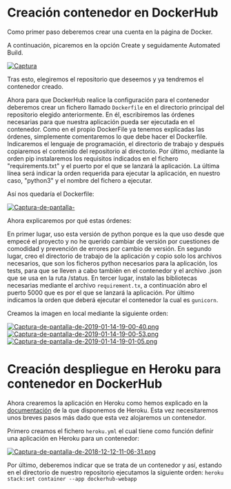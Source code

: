 # Creación contenedor en DockerHub

Como primer paso deberemos crear una cuenta en la página de Docker.

A continuación, picaremos en la opción Create y seguidamente Automated Build.

[![Captura](https://i.postimg.cc/2yy0SgHj/Captura-de-pantalla-de-2018-12-12-10-42-58.png)](https://postimg.cc/RJr7Pp52)

Tras esto, elegiremos el repositorio que deseemos y ya tendremos el contenedor creado.

Ahora para que DockerHub realice la configuración para el contenedor deberemos crear un fichero llamado `Dockerfile` en el directorio principal del repositorio elegido anteriormente. En él, escribiremos las órdenes necesarias para que nuestra aplicación pueda ser ejecutada en el contenedor. Como en el propio DockerFile ya tenemos explicadas las órdenes, simplemente comentaremos lo que debe hacer el Dockerfile. Indicaremos el lenguaje de programación, el directorio de trabajo y después copiaremos el contenido del repositorio al directorio. Por último, mediante la orden pip instalaremos los requisitos indicados en el fichero "requirements.txt" y el puerto por el que se lanzará la aplicación. La última línea será indicar la orden requerida para ejecutar la aplicación, en nuestro caso, "python3" y el nombre del fichero a ejecutar.

Así nos quedaría el Dockerfile:

[![Captura-de-pantalla-](https://i.postimg.cc/9QLSVP4y/Captura-de-pantalla-de-2018-12-16-18-20-37.png)](https://postimg.cc/nXQTGDGL)

Ahora explicaremos por qué estas órdenes:

En primer lugar, uso esta versión de python porque es la que uso desde que empecé el proyecto y no he querido cambiar de versión por cuestiones de comodidad y prevención de errores por cambio de versión. En segundo lugar, creo el directorio de trabajo de la aplicación y copio solo los archivos necesarios, que son los ficheros python necesarios para la aplicación, los tests, para que se lleven a cabo también en el contenedor y el archivo .json que se usa en la ruta /status. En tercer lugar, instalo las bibliotecas necesarias mediante el archivo `requirement.tx`, a continuación abro el puerto 5000 que es por el que se lanzará la aplicación. Por último indicamos la orden que deberá ejecutar el contenedor la cual es `gunicorn`.

Creamos la imagen en local mediante la siguiente orden:

[![Captura-de-pantalla-de-2019-01-14-19-00-40.png](https://i.postimg.cc/zDj7ptTQ/Captura-de-pantalla-de-2019-01-14-19-00-40.png)](https://postimg.cc/CdRbx4PC)
[![Captura-de-pantalla-de-2019-01-14-19-00-53.png](https://i.postimg.cc/MHFjNQ6n/Captura-de-pantalla-de-2019-01-14-19-00-53.png)](https://postimg.cc/fSYL0k0s)
[![Captura-de-pantalla-de-2019-01-14-19-01-05.png](https://i.postimg.cc/MHvn7p7q/Captura-de-pantalla-de-2019-01-14-19-01-05.png)](https://postimg.cc/7JrPDDtW)
# Creación despliegue en Heroku para contenedor en DockerHub

Ahora crearemos la aplicación en Heroku como hemos explicado en la [documentación](proyecto-iv-1819/doc/despliegueHeroku.md) de la que disponemos de Heroku. Esta vez necesitaremos unos breves pasos más dado que esta vez alojaremos un contenedor.

Primero creamos el fichero `heroku.yml` el cual tiene como función definir una aplicación en Heroku para un contenedor:

[![Captura-de-pantalla-de-2018-12-12-11-06-31.png](https://i.postimg.cc/qRZQF4rc/Captura-de-pantalla-de-2018-12-12-11-06-31.png)](https://postimg.cc/1nwpnxf4)

Por último, deberemos indicar que se trata de un contenedor y así, estando en el directorio de nuestro repositorio ejecutamos la siguiente orden: `heroku stack:set container --app dockerhub-webapp`
